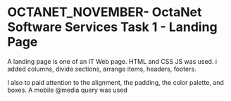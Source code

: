 # OCTANET_NOVEMBER- OctaNet Software Services Task 1 - Landing Page

A landing page is one of an IT Web page. HTML and CSS JS was used. i added columns, divide sections, arrange items, headers, footers.

I also to paid attention to the alignment, the padding, the color palette, and boxes. A mobile @media query was used

